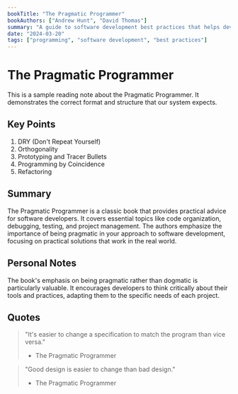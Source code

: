 ```yaml
---
bookTitle: "The Pragmatic Programmer"
bookAuthors: ["Andrew Hunt", "David Thomas"]
summary: "A guide to software development best practices that helps developers write better code and become more effective programmers."
date: "2024-03-20"
tags: ["programming", "software development", "best practices"]
---
```


# The Pragmatic Programmer

This is a sample reading note about the Pragmatic Programmer. It demonstrates the correct format and structure that our system expects.

## Key Points

1. DRY (Don't Repeat Yourself)
2. Orthogonality
3. Prototyping and Tracer Bullets
4. Programming by Coincidence
5. Refactoring

## Summary

The Pragmatic Programmer is a classic book that provides practical advice for software developers. It covers essential topics like code organization, debugging, testing, and project management. The authors emphasize the importance of being pragmatic in your approach to software development, focusing on practical solutions that work in the real world.

## Personal Notes

The book's emphasis on being pragmatic rather than dogmatic is particularly valuable. It encourages developers to think critically about their tools and practices, adapting them to the specific needs of each project.

## Quotes

> "It's easier to change a specification to match the program than vice versa."
> - The Pragmatic Programmer

> "Good design is easier to change than bad design."
> - The Pragmatic Programmer 